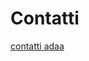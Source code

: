 Contatti
========

[contatti adaa](https://www.adaa.it/wp/wp-content/uploads/2022/09/contatti-adaa.pdf)